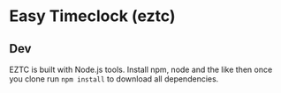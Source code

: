# Easy Timeclock (eztc)


## Dev

EZTC is built with Node.js tools. Install npm, node and the like then once you clone run `npm install` to download all dependencies. 

